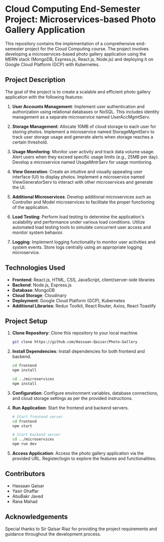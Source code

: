 # Cloud Computing End-Semester Project: Microservices-based Photo Gallery Application

This repository contains the implementation of a comprehensive end-semester project for the Cloud Computing course. The project involves developing a microservices-based photo gallery application using the MERN stack (MongoDB, Express.js, React.js, Node.js) and deploying it on Google Cloud Platform (GCP) with Kubernetes.

## Project Description

The goal of the project is to create a scalable and efficient photo gallery application with the following features:

1. **User Accounts Management**: Implement user authentication and authorization using relational databases or NoSQL. This includes identity management as a separate microservice named UserAccMgmtServ.

2. **Storage Management**: Allocate 10MB of cloud storage to each user for storing photos. Implement a microservice named StorageMgmtServ to track user storage usage and generate alerts when storage reaches a certain threshold.

3. **Usage Monitoring**: Monitor user activity and track data volume usage. Alert users when they exceed specific usage limits (e.g., 25MB per day). Develop a microservice named UsageMntrServ for usage monitoring.

4. **View Generation**: Create an intuitive and visually appealing user interface (UI) to display photos. Implement a microservice named ViewGeneratorServ to interact with other microservices and generate the UI.

5. **Additional Microservices**: Develop additional microservices such as Controller and Model microservices to facilitate the proper functioning of the application.

6. **Load Testing**: Perform load testing to determine the application's scalability and performance under various load conditions. Utilize automated load testing tools to simulate concurrent user access and monitor system behavior.

7. **Logging**: Implement logging functionality to monitor user activities and system events. Store logs centrally using an appropriate logging microservice.

## Technologies Used

- **Frontend**: React.js, HTML, CSS, JavaScript, client/server-side libraries 
- **Backend**: Node.js, Express.js
- **Database**: MongoDB 
- **Cloud Storage**: Cloudinary 
- **Deployment**: Google Cloud Platform (GCP), Kubernetes
- **Additional Libraries**: Redux Toolkit, React Router, Axios, React Toastify

## Project Setup

1. **Clone Repository**: Clone this repository to your local machine.
   ```bash
   git clone https://github.com/Hassaan-Qaisar/Photo-Gallery
   ```

2. **Install Dependencies**: Install dependencies for both frontend and backend.
   ```bash
   cd frontend
   npm install

   cd ../microservices
   npm install
   ```

3. **Configuration**: Configure environment variables, database connections, and cloud storage settings as per the provided instructions.

4. **Run Application**: Start the frontend and backend servers.
   ```bash
   # Start frontend server
   cd frontend
   npm start

   # Start backend server
   cd ../microservices
   npm run dev
   ```

5. **Access Application**: Access the photo gallery application via the provided URL. Register/login to explore the features and functionalities.

## Contributors

- Hassaan Qaisar
- Yasir Ghaffar
- AbuBakr Javed
- Rana Mahad

## Acknowledgements

Special thanks to Sir Qaisar Riaz for providing the project requirements and guidance throughout the development process.
